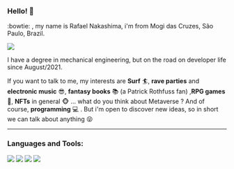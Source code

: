 ### Hello! 🤘

:bowtie: , my name is Rafael Nakashima, i'm from Mogi das Cruzes, São Paulo, Brazil.

<a href="https://www.linkedin.com/in/rafaelnakashima" alt="linkedin" target="_blank">
<img src="https://img.shields.io/badge/LinkedIn-%230077B5.svg?&style=flat-square&logo=linkedin&logoColor=white">
</a>


I have a degree in mechanical engineering, but on the road on developer life since August/2021.

If you want to talk to me, my interests are **Surf** :surfer:, **rave parties** and **electronic music** :sunglasses:, **fantasy books** :books: (a Patrick Rothfuss fan) ,**RPG games** :star2:,  **NFTs** in general :monkey_face: ... what do you think about Metaverse ? And of course, **programming** :computer: . But i'm open to discover new ideas, so in short we can talk about anything :stuck_out_tongue_closed_eyes: 

____
### Languages and Tools:

<img src="https://img.shields.io/badge/HTML5-E34F26?style=for-the-badge&logo=html5&logoColor=whitee&style=plastic" > <img src="https://img.shields.io/badge/CSS3-1572B6?style=for-the-badge&logo=css3&logoColor=whitee&style=plastic" > <img src="https://img.shields.io/badge/JavaScript-323330?style=for-the-badge&logo=javascript&logoColor=F7DF1Ee&style=plastic" > <img src="https://img.shields.io/badge/-ReactJs-61DAFB?logo=react&logoColor=white&style=plastic" >

